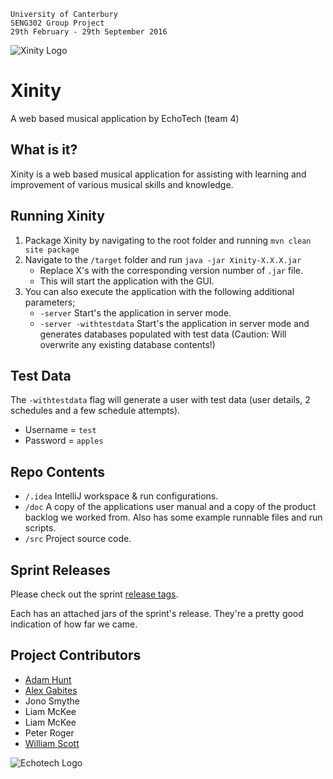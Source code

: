 ```
University of Canterbury
SENG302 Group Project
29th February - 29th September 2016
```

![Xinity Logo](https://raw.githubusercontent.com/South-Paw/Xinity/master/doc/logo_xinity.png)

# Xinity
A web based musical application by EchoTech (team 4)

## What is it?
Xinity is a web based musical application for assisting with learning and improvement of various
musical skills and knowledge.

## Running Xinity
1. Package Xinity by navigating to the root folder and running `mvn clean site package`
2. Navigate to the `/target` folder and run `java -jar Xinity-X.X.X.jar`
    * Replace X's with the corresponding version number of `.jar` file.
    * This will start the application with the GUI.
3. You can also execute the application with the following additional parameters;
    * `-server` Start's the application in server mode.
    * `-server -withtestdata` Start's the application in server mode and generates databases
    populated with test data (Caution: Will overwrite any existing database contents!)

## Test Data
The `-withtestdata` flag will generate a user with test data (user details, 2 schedules and a few
schedule attempts).

* Username = `test`
* Password = `apples`

## Repo Contents
* `/.idea` IntelliJ workspace & run configurations.
* `/doc` A copy of the applications user manual and a copy of the product backlog we worked from. Also has some example runnable files and run scripts.
* `/src` Project source code.

## Sprint Releases
Please check out the sprint [release tags](https://github.com/South-Paw/Xinity/releases).

Each has an attached jars of the sprint's release. They're a pretty good indication of how far we came.

## Project Contributors
* [Adam Hunt](https://github.com/PolarBear505)
* [Alex Gabites](https://github.com/South-Paw)
* Jono Smythe
* Liam McKee
* Liam McKee
* Peter Roger
* [William Scott](https://github.com/babycat)

![Echotech Logo](https://raw.githubusercontent.com/South-Paw/Xinity/master/doc/logo_echotech.png)
